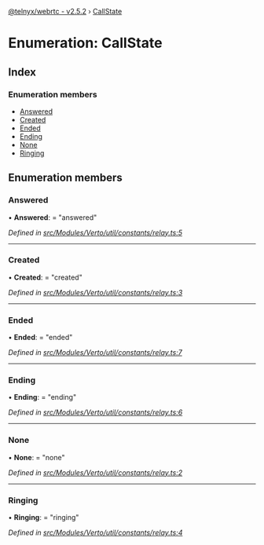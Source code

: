 [@telnyx/webrtc - v2.5.2](../README.md) › [CallState](callstate.md)

# Enumeration: CallState

## Index

### Enumeration members

* [Answered](callstate.md#answered)
* [Created](callstate.md#created)
* [Ended](callstate.md#ended)
* [Ending](callstate.md#ending)
* [None](callstate.md#none)
* [Ringing](callstate.md#ringing)

## Enumeration members

###  Answered

• **Answered**: = "answered"

*Defined in [src/Modules/Verto/util/constants/relay.ts:5](https://github.com/team-telnyx/webrtc/blob/main/packages/js/src/Modules/Verto/util/constants/relay.ts#L5)*

___

###  Created

• **Created**: = "created"

*Defined in [src/Modules/Verto/util/constants/relay.ts:3](https://github.com/team-telnyx/webrtc/blob/main/packages/js/src/Modules/Verto/util/constants/relay.ts#L3)*

___

###  Ended

• **Ended**: = "ended"

*Defined in [src/Modules/Verto/util/constants/relay.ts:7](https://github.com/team-telnyx/webrtc/blob/main/packages/js/src/Modules/Verto/util/constants/relay.ts#L7)*

___

###  Ending

• **Ending**: = "ending"

*Defined in [src/Modules/Verto/util/constants/relay.ts:6](https://github.com/team-telnyx/webrtc/blob/main/packages/js/src/Modules/Verto/util/constants/relay.ts#L6)*

___

###  None

• **None**: = "none"

*Defined in [src/Modules/Verto/util/constants/relay.ts:2](https://github.com/team-telnyx/webrtc/blob/main/packages/js/src/Modules/Verto/util/constants/relay.ts#L2)*

___

###  Ringing

• **Ringing**: = "ringing"

*Defined in [src/Modules/Verto/util/constants/relay.ts:4](https://github.com/team-telnyx/webrtc/blob/main/packages/js/src/Modules/Verto/util/constants/relay.ts#L4)*
